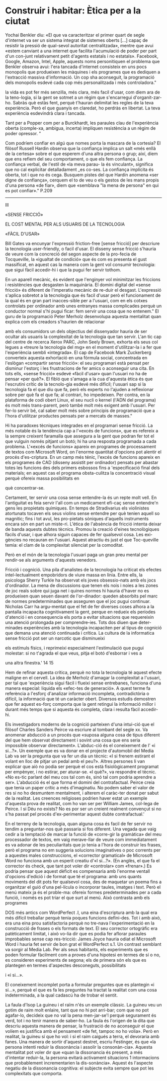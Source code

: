 # Construir i habitar: Ètica per a la ciutat
Yochai Benkler diu: «El que va caracteritzar el primer quart de segle d'internet va ser un sistema integrat de sistemes oberts [...] capaç de resistir la pressió de qual-sevol autoritat centralitzada», mentre que avui «estem canviant a una internet que facilita l'acumulació de poder per part d'un con-junt relativament petit d'agents estatals i no estatals». Facebook, Google, Amazon, Intel, Apple, aquests noms personitiquen el problema que Benkler observa avui: l'era tancada d'internet consisteix en uns pocs monopolis que produeixen les màquines i els programes que es dediquen a l'extracció massiva d'informació. Un cop sha aconseguit, la programació dels monopolis esdevé cada cop més personalitzada i més controladora."

la vida es pot fer més senzilla, més clara, més facil d'usar, com diem ara de la teno-logia, si la gent se sotmet a un règim que s'encarregui d'organit-zar-ho. Sabràs què estàs fent, perquè t'hauran delimitat les regles de la teva experiència. Però el que guanyis en claredat, ho perdràs en libertat. La teva experiència esdevindrà clara i tancada.

Tant per a Popper com per a Burckhardt, les paraules clau de l'experiència oberta (comple-xa, ambigua, incerta) impliquen resistència a un règim de poder opressor. "


Com podríem confiar en algú que nomes
porta la mascara de la cortesia?
El filòsof Russell Hardin observa que la confiança implica un salt «més enllà de la certesa» sobre el que esperem d'una altra persona o grup; així, diem que ens refiem del seu comportament, o que els fem confiança. La confiança verbal, de l'estil de «la meva parau-
la és vinculant», significa que no cal explicitar detalladament _es co-ses. La confiança implícita és oberta, tot i que no és cega. Busquem pistes del que Hardin anomena «ser digne de confiança», cerquem el to de veu o els gestos de les mans propis d'una persona «de fiar», diem que «semblava "la mena de persona" en qui es pot confiar»." P.209



---

III

«SENSE FRICCIÓ»

EL COST MENTAL PER ALS USUARIS DE LA TECNOLOGIA

«FÀCIL D'USAR»

Bill Gates va encunyar l'expressió friction-free [sense fricció] per descriure la tecnologia user-friendly, o facil d'usar. El disseny sense fricció s'hauria de veure com la concreció del segon aspecte de la pro-fecia de Tocqueville, la «igualtat de condició» que és com es presenta el gust massificat, en aquest cas la manera com la gent vol consumir tecnologia: que sigui fàcil accedir-hi i que la pugui fer servir tothom.

En un aparell mecànic, és evident que l'enginyer vol minimitzar les friccions i resistències que desgasten la maquinària. El domini digital del «sense fricció» és diferent de l'imperatiu mecànic de re-duir el desgast. L'expressió s'aplica sobretot a la tecnologia que és facil d'usar però el funcionament de la qual és en gran part inacces-sible per a l'usuari, com en els cotxes controlats per ordinador amb unes entranyes massa complicades perquè un conductor normal s'hi pugui ficar: fem servir una cosa que no entenem." El guru de la programació Peter Merholz desenvolupa aquesta mentalitat quan explica com els creadors s'haurien de relacionar

amb els consumidors un dels objectius del dissenyador hauria de ser ocultar als usuaris la complexitat de la tecnologia que tan servir. L'an tic cap del centre de recerca Xerox PARC, John Seely Brown, exhorta els seus col legues a «treure la tecnologia del mıg» en el moment d'utilitzar-la i a fer que l'experiència sembli «integrada». El cap de Facebook Mark Zuckerberg converteix aquesta exhortació en una fórmula social, concentrada en l'eslògan «compartir sense fricció»: el seu programari està pensat per disminur l'estorç i les frustracions de fer amics o aconseguir una cita. En tots ells, «sense fricció» esdevé «fàcil d'usar» quan l'usuari no ha de pensar «per què?». El fibló que s'amaga a la cua d'aquesta ètica és que l'escrutini crític de la tecnolo-gia esdevé més dificil; l'usuari sap si la tecnologia fa el que diu que fa, però els experts no l'ajuden a reflexionar sobre per què fa el que fa; al contrari, ho impedeixen. Per contra, en la plataforma de codi obert Linux, el seu nucli o kernel (l'ADN del programa) és molt més trans-parent, però també molt més exigent amb l'usuari. Per fer-lo servir bé, cal saber molt més sobre principis de programació que a l'hora d'utilitzar productes pensats per a mercats de masses."

Hi ha paradoxes tècniques integrades en el programari sense fricció. La més notable és la tendència cap a l'«excés de funcions», que es refereix a la sempre creixent faramalla que assegura a la gent que podran fer tot el que vulguin només pitjant un botó; hi ha una resposta programada a cada problema. L'«excés de funcions» apareix en programes de processament de textos com Microsoft Word, on l'enorme quantitat d'opcions pot alentir el procés d'es-criptura. En un camp més ténic, l'excés de funcions apareix en els programes de CAD (disseny assistit per ordinador) pensats per abastar totes les funcions des dels primers esbossos fins a 
'especificació final dels materials; en aquest cas el programa obsta-culitza la concentració visual perquè ofereix massa posibilitats en

què concentrar-se.

Certament, ter servir una cosa sense entendre-la és un repte molt vell. En l'antiguitat es feia servir l'all com un medicament efi-caç sense entendre'n gens les propietats químiques. En temps de Stradivarius els violinistes atortunats tocaven els seus violins sense entendre per què tenien aquell so magnitic; fins i tot avul, les pro-pietats sòniques d'aquells instruments encara són en part un miste-ri. L'ètica de l'absència de fricció intenta deixar de banda aquests dubtes tècnics. Promou la creació d'eines tecnològiques fàcils d'usar, i que alhora siguin capaces de fer qualsevol cosa. Les exi-gències no recauran en l'usuari. Aquest atractiu és just el que Toc-queville temia: el clam de la complexitat silenciat per la comoditat.

Però en el món de la tecnologia l'usuari paga un gran preu mental per rendir-se als arguments d'aquests venedors.

Fricció i cognició. Una pila d'analistes de la tecnologia ha criticat els efectes intel-lectualment empobridors de viure massa en línia. Entre ells, la psicologa Sherry Turkle ha observat els joves obsessio-nats amb els jocs d'ordinador. La mena de discussions que tenen els nois i noies a les zones de joc reals sobre qui juga net i quines normes hi hauria d'haver no es produeixen quan seuen davant de l'or-dinador: queden absorbits pel marc de normes predeterminades que asseguren que el joc pugui continuar. Nicholas Carr ha argu-mentat que el fet de fer diverses coses alhora a la pantalla incapacita cognitivament la gent, perque en redueix els períodes d'atenció i en consequencia els porta a evitar situacions que requereixin una atenció prolongada per comprendre-ies. Tots dos diuen que deter-minades experiències amb la tecnologia incapaciten per al tipus de cognició que demana una atenció continuada i crítica. La cultura de la informatica sense fricció pot ser un narcotic que disminueixi






els estímuls físics, i reprimeixi especialment l'estimulació que pugui molestar: si no t'agrada el que veus, pitja el botó d'esborrar i ves a

una altra finestra.' 14 15

Hem de refinar aquesta crítica, perquè no tota la tecnologia té aquest efecte maligne en el cervell. La idea de Merholz d'amagar la complexitat a l'usuari, per tal que 'experiència sigui fàcil i flueixi sense entrebanes, funciona d'una manera especial: liquida els «efec-tes de generació». A quest terme fa referència a l'esforç d'analizar informació incompleta, contradictòria o difícil, la informació que té un caràcter obert. Diversos estudis demostren que fer aquest es-forç comporta que la gent retingui la informació millor i durant més temps que si aquesta és completa, clara i resulta fàcil accedir-hi.



Els investigadors moderns de la cognició parteixen d'una intui-ció que el filòsof Charles Sanders Peirce va escriure al tombant del segle xx. Va anomenar abducció a un procés que «suposa alguna cosa de tipus diferent del que hem observat directament i sovint una cosa que ens seria impossible observar directament». L'abduc-ció és el coneixement de l' «i si...?». Un exemple que es va donar en el projecte d'automobil del Media Lab va ser la pregunta que va fer un dia un tècnic: «I si frenem estirant el volant en lloc de pitjar un pedal amb el peu?». Altres persones li van explicar que aiò no podia ser perquè el cos està fisiològicament programat per empènyer, i no estirar, per aturar-se. «I què?», va respondre el tècnic. «No es-tic parlant del meu cos tal com és, sinó tal com podria aprendre a ser». L'abducció és el que forma el domini del contrafactual. Peirce creia que tenia un paper crític a més d'imaginatiu. No podem saber el valor de res si no ho desmuntem mentalment, i alterem el caràc-ter donat per sabut de la realitat. Les creences religioses podrien haver estat un exemple d'aquesta prova de realitat, com ho van ser per William James, col-lega de Peirce. I si Déu no exists? No es por ser un creient realment convençut si no s'ha passat pel procés d'ex-perimentar aquest dubte contrafactual.'



En el terreny de la tecnologia, quan alguna cosa és facil de fer servir no tendim a preguntar-nos què passaria si fos diferent. Una vegada que vaig cedir a la temptació de marcar la funció de «corre-gir la gramàtica» del meu processador de textos, em vaig merave-Ilar de veure com immediatament es va adonar de les peculiaritats que jo tenia a l'hora de construir les frases, però el programa no em suggeria solucions imaginatives o poc corrents per a aquestes males construccions, el «corrector gramatical» de Microsoft Word no funciona amb un esperit creatiu d'«I si...?». (En anglès, el que fa el corrector és check, que tant pot voler dir «controlar» com «frenar».) Es podria pensar que aquest dèficit es compensaria amb l'enorme ventall d'opcions d'edició i de format que té el programa: amb uns quants moviments del dit pots fer qualsevol cosa, des de maquetar un poema fins a organitzar el guió d'una pel-lícula o incorporar taules, imatges i text. Però el menú mateix ja és el proble-ma: ofereix formes predeterminades per a cada funció, i només es pot triar el que surt al menú. Això contrasta amb els programes

DOS més antics com WordPerfect .I, una eina d'escriptura amb la qual era més difícil treballar perquè tenia poques funcions defini-des. Tot i amb això, era una eina prou satisfactoria perquè no tre-nava l'experimentació en la construcció de frases o els formats de text. El seu corrector ortogràfic era patèticament limitat, i això vo-lia dir que es podia fer aflorar paraules improbables sense cap res-tricció: James Joyce hauria odiat el Microsoft Word i hauria fet servir de bon grat el WordPerfect s.1. Un contrast semblant va sorgir al Media Lab. Per als seus habitants, els experiments que es poden formular fàcilment com a proves d'una hipotesi en termes de sí o no, es consideren experiments de segona; els de primera són els que es plantegen en termes d'aspectes desconeguts, possibilitats

i «i si...».




El coneixement incomplet porta a formular preguntes que es plantegin «i si...», perquè el que es fa les preguntes ha tractat la realitat com una cosa indeterminada, a la qual cadascú ha de trobar el sentit.


La faula d'Isop La guineu i el raïm n'és un exemple clàssic. La guineu veu un gotim de raim molt enlaire, tant que no hi pot arri-bar; com que no pot agafar-lo, decideix que no val la pena men-jar-se'l perquè segurament és verd, tot i no tenir manera de saber-ho. La faula és l'origen de la dita que descriu aquesta manera de pensar, la frustració de no aconseguir el que volíem es justifica amb el pensament «de fet, tampoc no ho volia». Però en realitat, la guineu sí que ho vol: i si el raim caigués a terra, el devoraria amb fanes. Una manera de sortir d'aquest destret, escriu Festinger, és que «la persona intenti reduir la dissonància i assolir la consonàn-cia». Aquesta mentalitat pot voler dır que «quan la dissonancia és present, a més d'intentar reduir-la, la persona evitarà activament situacions 1 intormacions que probablement incrementarien la dis-sonància». Aquest és l'aspecte negatiu de la dissonancia cognitiva: el subjecte evita sempre que pot les complexitats que comporta.


